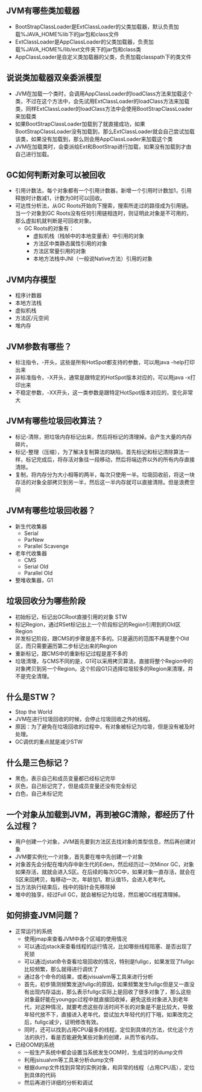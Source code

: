 ## JVM有哪些类加载器

- BootStrapClassLoader是ExtClassLoader的父类加载器，默认负责加载%JAVA_HOME%lib下的jar包和class文件
- ExtClassLoader是AppClassLoader的父类加载器，负责加载%JAVA_HOME%/lib/ext文件夹下的jar包和class类
- AppClassLoader是自定义类加载器的父类，负责加载classpath下的类文件

## 说说类加载器双亲委派模型

- JVM在加载一个类时，会调用AppClassLoader的loadClass方法来加载这个类，不过在这个方法中，会先试用ExtClassLoader的loadClass方法来加载类，同样ExtClassLoader的loadClass方法中会使用BootStrapClassLoader来加载类
- 如果BootStrapClassLoader加载到了就直接成功，如果BootStrapClassLoader没有加载到，那么ExtClassLoader就会自己尝试加载该类，如果没有加载到，那么则会用AppClassLoader来加载这个类
- JVM在加载类时，会委派给Ext和BootStrap进行加载，如果没有加载到才由自己进行加载。

## GC如何判断对象可以被回收

- 引用计数法，每个对象都有一个引用计数器，新增一个引用时计数加1，引用释放时计数减1，计数为0时可以回收。
- 可达性分析法，从GC Roots开始向下搜索，搜索所走过的路径成为引用链。当一个对象到GC Roots没有任何引用链相连时，则证明此对象是不可用的，那么虚拟机就判断是可回收对象。
  - GC Roots的对象有：
    - 虚拟机栈（栈帧中的本地变量表）中引用的对象
    - 方法区中类静态属性引用的对象
    - 方法区常量引用的对象
    - 本地方法栈中JNI（一般说Native方法）引用的对象

## JVM内存模型

- 程序计数器
- 本地方法栈
- 虚拟机栈
- 方法区/元空间
- 堆内存

## JVM参数有哪些？

- 标注指令，-开头，这些是所有HotSpot都支持的参数，可以用java -help打印出来
- 非标准指令，-X开头，通常是跟特定的HotSpot版本对应的，可以用java -x打印出来
- 不稳定参数，-XX开头，这一类参数是跟特定HotSpot版本对应的，变化非常大

## JVM有哪些垃圾回收算法？

- 标记-清除，把垃圾内存标记出来，然后将标记的清理掉。会产生大量的内存碎片。
- 标记-整理（压缩），为了解决复制算法的缺陷，首先标记和标记清除算法一样，标记完成后，将存活对象往一段移动，然后将端边界以外的所有内存直接清除。
- 复制，将内存分为大小相等的两半，每次只使用一半。垃圾回收前，将这一块存活的对象全部拷贝到另一半，然后这一半内存就可以直接清除。但是浪费空间

## JVM有哪些垃圾回收器？

- 新生代收集器
  - Serial
  - ParNew
  - Parallel Scavenge
- 老年代收集器
  - CMS
  - Serial Old
  - Parallel Old
- 整堆收集器，G1

## 垃圾回收分为哪些阶段

- 初始标记，标记出GCRoot直接引用的对象 STW
- 标记Region，通过RSet标记出上一个阶段标记的Region引用到的Old区Region
- 并发标记阶段，跟CMS的步骤是差不多的。只是遍历的范围不再是整个Old区，而只需要遍历第二步标记出来的Region
- 重新标记，跟CMS中的重新标记过程是差不多的
- 垃圾清理，与CMS不同的是，G1可以采用拷贝算法，直接将整个Region中的对象拷贝到另一个Region。这个阶段G1只选择垃圾较多的Region来清理，并不是完全清理。

## 什么是STW？

- Stop the World
- JVM在进行垃圾回收的时候，会停止垃圾回收之外的线程。
- 原因：为了避免在垃圾回收的过程中，有对象被标记为垃圾，但是没有被及时处理。
- GC调优的重点就是减少STW

## 什么是三色标记？

- 黑色，表示自己和成员变量都已经标记完毕
- 灰色，自己标记完了，但是成员变量还没有完全标记
- 白色，自己未标记完

## 一个对象从加载到JVM，再到被GC清除，都经历了什么过程？

- 用户创建一个对象，JVM首先要到方法区去找对象的类型信息，然后再创建对象
- JVM要实例化一个对象，首先要在堆中先创建一个对象
- 对象首先会分配在堆内存中新生代的Eden，然后经历过一次Minor GC，对象如果存活，就就会进入S区。在后续的每次GC中，如果对象一直存活，就会在S区来回拷贝，每移动一次，年龄加1。默认值15，会进入老年代。
- 当方法执行结束后，栈中的指针会先移除掉
- 堆中的独享，经过Full GC，就会被标记为垃圾，然后被GC线程清理掉。

## 如何排查JVM问题？

- 正常运行的系统
  - 使用jmap来查看JVM中各个区域的使用情况
  - 可以通过jstack来查看线程的运行情况，比如哪些线程阻塞、是否出现了死锁
  - 可以通过jstat命令查看垃圾回收的情况，特别是fullgc，如果发现了fullgc比较频繁，那么就得进行调优了
  - 通过各个命令的结果，或者jvisualvm等工具来进行分析
  - 首先，初步猜测频繁发送fullgc的原因，如果频繁发生fullgc但是又一直没有出现内存溢出，那么表示fullgc实际上是回收了很多对象了，那么这些对象最好能在younggc过程中就直接回收掉，避免这些对象进入到老年代，对这种情况，就要考虑这些存活时间不长的对象是不是比较大，导致年轻代放不下，直接进入老年代，尝试加大年轻代的打下哦，如果改完之后，fullgc减少，证明修改有效。
  - 同时，还可以找到占用CPU最多的线程，定位到具体的方法，优化这个方法的执行，看是否能避免某些对象的创建，从而节省内存。
- 已经OOM的系统
  - 一般生产系统中都会设置当系统发生OOM时，生成当时的dump文件
  - 利用jsisualvm等工具来分析dump文件
  - 根据dump文件找到异常的实例对象，和异常的线程（占用CPU高），定位到具体的代码
  - 然后再进行详细的分析和调试
